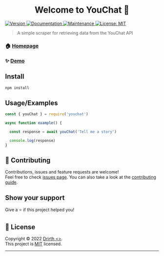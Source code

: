 <h1 align="center">Welcome to YouChat 👋</h1>
<p>
  <a href="https://www.npmjs.com/package/youchat" target="_blank">
    <img alt="Version" src="https://img.shields.io/npm/v/youchat.svg">
  </a>
  <a href="https://github.com/Drirth/YouChat#readme" target="_blank">
    <img alt="Documentation" src="https://img.shields.io/badge/documentation-yes-brightgreen.svg" />
  </a>
  <a href="https://github.com/Drirth/YouChat/graphs/commit-activity" target="_blank">
    <img alt="Maintenance" src="https://img.shields.io/badge/Maintained%3F-yes-green.svg" />
  </a>
  <a href="https://github.com/Drirth/YouChat/blob/master/LICENSE" target="_blank">
    <img alt="License: MIT" src="https://img.shields.io/github/license/Drirth/youchat" />
  </a>
</p>

> A simple scraper for retrieving data from the YouChat API

### 🏠 [Homepage](https://github.com/Drirth/YouChat#readme)

### ✨ [Demo](https://github.com/Drirth/YouChat#demos)

## Install

```sh
npm install
```

## Usage/Examples

```javascript
const { youChat } = require('youchat')

async function example() {

  const response = await youChat('Tell me a story')

  console.log(response)
}
```

## 🤝 Contributing

Contributions, issues and feature requests are welcome!<br />Feel free to check [issues page](https://github.com/Drirth/YouChat/issues). You can also take a look at the [contributing guide](https://github.com/Drirth/YouChat/blob/master/CONTRIBUTING.md).

## Show your support

Give a ⭐️ if this project helped you!

## 📝 License

Copyright © 2022 [Drirth <>](https://github.com/Drirth).<br />
This project is [MIT](https://github.com/Drirth/YouChat/blob/master/LICENSE) licensed.

***
